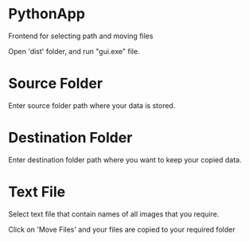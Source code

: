 # PythonApp
Frontend for selecting path and moving files

Open 'dist' folder, and run "gui.exe" file.

# Source Folder
Enter source folder path where your data is stored.

# Destination Folder
Enter destination folder path where you want to keep your copied data.

# Text File
Select text file that contain names of all images that you require.

Click on 'Move Files' and your files are copied to your required folder
